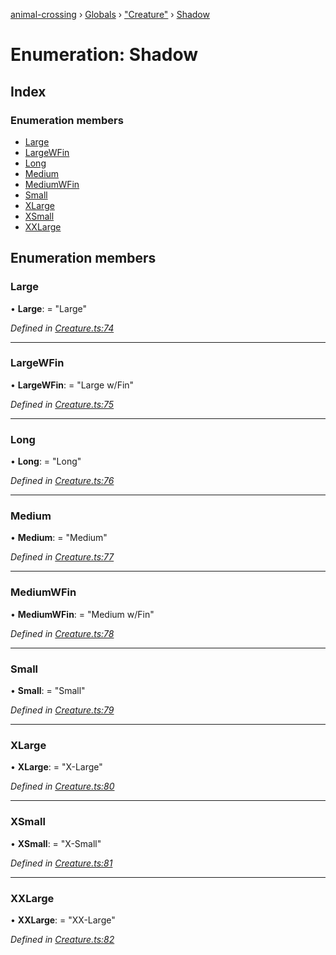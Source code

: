 [animal-crossing](../README.md) › [Globals](../globals.md) › ["Creature"](../modules/_creature_.md) › [Shadow](_creature_.shadow.md)

# Enumeration: Shadow

## Index

### Enumeration members

* [Large](_creature_.shadow.md#large)
* [LargeWFin](_creature_.shadow.md#largewfin)
* [Long](_creature_.shadow.md#long)
* [Medium](_creature_.shadow.md#medium)
* [MediumWFin](_creature_.shadow.md#mediumwfin)
* [Small](_creature_.shadow.md#small)
* [XLarge](_creature_.shadow.md#xlarge)
* [XSmall](_creature_.shadow.md#xsmall)
* [XXLarge](_creature_.shadow.md#xxlarge)

## Enumeration members

###  Large

• **Large**: = "Large"

*Defined in [Creature.ts:74](https://github.com/Norviah/animal-crossing/blob/09a17bd/module/types/Creature.ts#L74)*

___

###  LargeWFin

• **LargeWFin**: = "Large w/Fin"

*Defined in [Creature.ts:75](https://github.com/Norviah/animal-crossing/blob/09a17bd/module/types/Creature.ts#L75)*

___

###  Long

• **Long**: = "Long"

*Defined in [Creature.ts:76](https://github.com/Norviah/animal-crossing/blob/09a17bd/module/types/Creature.ts#L76)*

___

###  Medium

• **Medium**: = "Medium"

*Defined in [Creature.ts:77](https://github.com/Norviah/animal-crossing/blob/09a17bd/module/types/Creature.ts#L77)*

___

###  MediumWFin

• **MediumWFin**: = "Medium w/Fin"

*Defined in [Creature.ts:78](https://github.com/Norviah/animal-crossing/blob/09a17bd/module/types/Creature.ts#L78)*

___

###  Small

• **Small**: = "Small"

*Defined in [Creature.ts:79](https://github.com/Norviah/animal-crossing/blob/09a17bd/module/types/Creature.ts#L79)*

___

###  XLarge

• **XLarge**: = "X-Large"

*Defined in [Creature.ts:80](https://github.com/Norviah/animal-crossing/blob/09a17bd/module/types/Creature.ts#L80)*

___

###  XSmall

• **XSmall**: = "X-Small"

*Defined in [Creature.ts:81](https://github.com/Norviah/animal-crossing/blob/09a17bd/module/types/Creature.ts#L81)*

___

###  XXLarge

• **XXLarge**: = "XX-Large"

*Defined in [Creature.ts:82](https://github.com/Norviah/animal-crossing/blob/09a17bd/module/types/Creature.ts#L82)*
